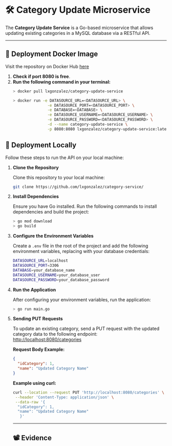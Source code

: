 # 🛠 **Category Update Microservice**

The **Category Update Service** is a Go-based microservice that allows updating existing categories in a MySQL database via a RESTful API.

---

## 🐳 **Deployment Docker Image**

Visit the repository on Docker Hub [here](https://hub.docker.com/r/lxgonzalez/category-update-service)

1. **Check if port 8080 is free**.
2. **Run the following command in your terminal:**
    ```bash
    > docker pull lxgonzalez/category-update-service

    > docker run -e DATASOURCE_URL=<DATASOURCE_URL> \
                   -e DATASOURCE_PORT=<DATASOURCE_PORT> \
                   -e DATABASE=<DATABASE> \
                   -e DATASOURCE_USERNAME=<DATASOURCE_USERNAME> \
                   -e DATASOURCE_PASSWORD=<DATASOURCE_PASSWORD> \
                   -d --name category-update-service \
                   -p 8080:8080 lxgonzalez/category-update-service:latest
    ```
    
## 🚀 **Deployment Locally**

Follow these steps to run the API on your local machine:
1. **Clone the Repository**

   Clone this repository to your local machine:

    ```bash
    git clone https://github.com/lxgonzalez/category-service/
    ```
    
2. **Install Dependencies**

   Ensure you have Go installed. Run the following commands to install dependencies and build the project:

    ```bash
    > go mod download
    > go build
    ```

3. **Configure the Environment Variables**

   Create a `.env` file in the root of the project and add the following environment variables, replacing with your database credentials:

    ```bash
    DATASOURCE_URL=localhost
    DATASOURCE_PORT=3306
    DATABASE=your_database_name
    DATASOURCE_USERNAME=your_database_user
    DATASOURCE_PASSWORD=your_database_password
    ```

4. **Run the Application**

    After configuring your environment variables, run the application:

    ```bash
    > go run main.go
    ```
5. **Sending PUT Requests**

    To update an existing category, send a PUT request with the updated category data to the following endpoint: [http://localhost:8080/categories](http://localhost:8080/categories)

    **Request Body Example:**
    ```json
   {
      "idCategory": 1,
      "name": "Updated Category Name"
   }
    ```

    **Example using curl:**
   ```bash
   curl --location --request PUT 'http://localhost:8080/categories' \
    --header 'Content-Type: application/json' \
    --data-raw '{
     "idCategory": 1,
     "name": "Updated Category Name"
      }'
    ```

   ---
   ## 📽️ Evidence

   

